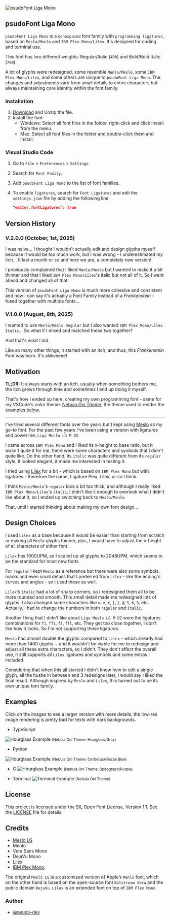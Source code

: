 ![psudoFont Liga Mono](./img/psudoFont_Liga_Mono.png)

## psudoFont Liga Mono

`psudoFont Liga Mono` is a `monospaced` font family with `programming ligatures`, based on `Meslo/Menlo` and `IBM Plex Mono/Lilex`. It's designed for coding and terminal use.

This font has two different weights: Regular/Italic (`400`) and Bold/Bold Italic (`700`).

A lot of glyphs were redesigned, some resemble `Menlo/Meslo`, some `IBM Plex Mono/Lilex`, and some others are unique to `psudoFont Liga Mono`. The changes and adjustments vary from small details to entire characters but always maintaining core identity within the font family.

### Installation

1. [Download](https://github.com/psudo-dev/psudofont-liga-mono/releases/download/v.2.0.0/psudoFont_Liga_Mono.zip) and Unzip the file.
2. Install the font:
    - Windows: Select all font files in the folder, right-click and click Install from the menu.
    - Mac: Select all font files in the folder and double-click them and Install.

### Visual Studio Code

1. Go to `File` > `Preferences` > `Settings`.
2. Search for `Font Family`.
3. Add `psudoFont Liga Mono` to the list of font families.
4. To enable `ligatures`, search for `Font Ligatures` and edit the `settings.json` file by adding the following line:

    ```json
    "editor.fontLigatures": true
    ```

## Version History

### V.2.0.0 (October, 1st, 2025)

I was naive... I thought I wouldn't actually edit and design glyphs myself because it would be too much work, but I was wrong - I underestimated my itch... It last a month or so and here we are, a completely new version!

I previously complained that I liked `Menlo/Meslo` but I wanted to make it a bit thinner and that I liked `IBM Plex Mono/Lilex`'s italic but not all of it. So I went ahead and changed all of that.

This version of `psudoFont Liga Mono` is much more cohesive and consistent and now I can say it's actually a Font Family instead of a *Frankenstein* - fused together with multiple fonts...

### V.1.0.0 (August, 8th, 2025)

I wanted to use `Menlo/Meslo Regular` but I also wanted `IBM Plex Mono/Lilex Italic`... So what if I mixed and matched these two together?

And that's what I did.

Like so many other things, it started with an itch, and thus, this *Frankenstein Font* was born. It's aliiiiveeee!

## Motivation

**TL;DR:** It always starts with an itch, usually when something bothers me, the itch grows through time and *sometimes* I end up doing it myself.

That's how I ended up here, creating my own programming font - same for my VSCode's color theme: [Nebula Oni Theme](https://github.com/psudo-dev/nebula-oni-theme/), the theme used to render the examples [below](#examples).

---

I've tried several different fonts over the years but I kept using [Meslo](https://github.com/andreberg/Meslo-Font) as my go-to font. For the past few years I've been using a version with ligatures and powerline: `Liga Meslo LG M DZ`.

I came across `IBM Plex Mono` and I liked its x-height to base ratio, but it wasn't quite it for me, there were some characters and symbols that I didn't quite like. On the other hand, its `italic` was quite different from its `regular` style, it looked elegant, it made me interested in testing it.

I tried using [Lilex](https://github.com/mishamyrt/Lilex) for a bit - which is based on `IBM Plex Mono` but with ligatures - therefore the name, Ligature Plex, Lilex, or so I think.

I think `Meslo/Menlo`'s `regular` look a bit too thick, and although I really liked `IBM Plex Mono/Lilex`'s `italic`, I didn't like it enough to overlook what I didn't like about it, so I ended up switching back to `Meslo/Menlo`.

That, until I started thinking about making my own font design...

## Design Choices

I used `Lilex` as a base because it would be easier than starting from scratch or making all `Meslo` glyphs thinner, plus, I would have to adjust the x-height of all characters of either font.

`Lilex` has 1000UPM, so I scaled up all glyphs to 2048UPM, which seems to be the standard for most new fonts

For `regular` I kept `Meslo` as a reference but there were also some symbols, marks and even small details that I preferred from `Lilex` - like the ending's curves and angles - so I used those as well.

`Lilex`'s `italic` had a lot of sharp corners, so I redesigned them all to be more rounded and smooth. This small detail made me redesigned lots of glyphs. I also changed some characters like `w`, `v`, `r`, `{`, `}`, `@`, `5`, `6`, `9`, etc. Actually, I had to change the numbers in both `regular` and `italic`.

Another thing that I didn't like about `Liga Meslo LG M DZ` were the ligatures combinations for `fi`, `ffi`, `fl`, `ffl`, etc. They get too close together, I don't like how it looks. So I'm not supporting these ligatures.

`Meslo` had almost double the glyphs compared to `Lilex` - which already had more than 1400 glyphs -, and it wouldn't be viable for me to redesign and adjust all these extra characters, so I didn't. They don't affect the overall use, it still supports all `Lilex` ligatures and symbols and some extras I included.

Considering that when this all started I didn't know how to edit a single glyph, all the hustle in between and 3 redesigns later, I would say I liked the final result. Although inspired by `Meslo` and `Lilex`, this turned out to be its own unique font family.

## Examples

Click on the images to see a larger version with more details, the low-res image rendering is pretty bad for texts with dark backgrounds.

- TypeScript

![Hourglass Example](./img/typescript_sample.png)
<small>(Nebula Oni Theme: Hourglass/Grey)</small>

- Python

![Hourglass Example](./img/python_sample.png)
<small>(Nebula Oni Theme: Cerberus/Glacial Blue)</small>

- C
![Hourglass Example](./img/c_sample.png)
<small>(Nebula Oni Theme: Spirograph/Purple)</small>

- Terminal
![Terminal Example](./img/terminal_sample.png)
<small>(Nebula Oni Theme)</small>

## License

This project is licensed under the SIL Open Font License, Version 1.1. See the [LICENSE](./LICENSE) file for details.

## Credits

-   [Meslo LG](https://github.com/andreberg/Meslo-Font)
-   Menlo
-   Vera Sans Mono
-   DejaVu Mono
-   [Lilex](https://github.com/mishamyrt/Lilex)
-   [IBM Plex Mono](https://github.com/IBM/plex).

The original `Meslo LG` is a customized version of Apple’s `Menlo` font, which on the other hand is based on the open-source font `Bitstream Vera` and the public domain `DejaVu`. `Lilex` is an extended font on top of `IBM Plex Mono`.

### Author

-   [@psudo-dev](https://github.com/psudo-dev/)
